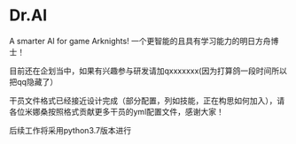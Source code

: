 # Dr.AI
A smarter AI for game Arknights! 一个更智能的且具有学习能力的明日方舟博士！

目前还在企划当中，如果有兴趣参与研发请加qxxxxxxx(因为打算鸽一段时间所以把qq隐藏了）

干员文件格式已经接近设计完成（部分配置，列如技能，正在构思如何加入），请各位米娜桑按照格式贡献更多干员的yml配置文件，感谢大家！

后续工作将采用python3.7版本进行

